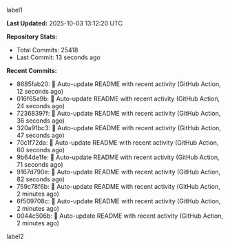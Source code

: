 
label1 
<!-- ACTIVITY_START -->
**Last Updated:** 2025-10-03 13:12:20 UTC

**Repository Stats:**
- Total Commits: 25418
- Last Commit: 13 seconds ago

**Recent Commits:**
- 8685fab20: 🤖 Auto-update README with recent activity (GitHub Action, 12 seconds ago)
- 016f65a9b: 🤖 Auto-update README with recent activity (GitHub Action, 24 seconds ago)
- 72368397f: 🤖 Auto-update README with recent activity (GitHub Action, 36 seconds ago)
- 320a91bc3: 🤖 Auto-update README with recent activity (GitHub Action, 47 seconds ago)
- 70c1f72da: 🤖 Auto-update README with recent activity (GitHub Action, 60 seconds ago)
- 9b64de1fe: 🤖 Auto-update README with recent activity (GitHub Action, 71 seconds ago)
- 9167d790e: 🤖 Auto-update README with recent activity (GitHub Action, 82 seconds ago)
- 759c78f6b: 🤖 Auto-update README with recent activity (GitHub Action, 2 minutes ago)
- 6f509708c: 🤖 Auto-update README with recent activity (GitHub Action, 2 minutes ago)
- 0044c506b: 🤖 Auto-update README with recent activity (GitHub Action, 2 minutes ago)
<!-- ACTIVITY_END -->

label2
